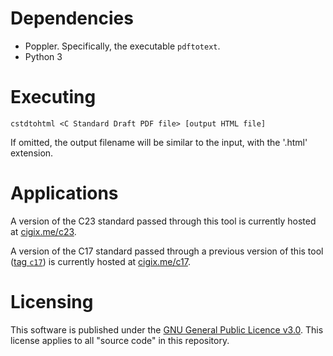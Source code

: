 # Dependencies
* Poppler. Specifically, the executable `pdftotext`.
* Python 3

# Executing
```
cstdtohtml <C Standard Draft PDF file> [output HTML file]
```
If omitted, the output filename will be similar to the input, with the '.html'
extension.

# Applications

A version of the C23 standard passed through this tool is currently hosted at
[cigix.me/c23](https://cigix.me/c23).

A version of the C17 standard passed through a previous version of this tool
([tag `c17`](https://github.com/cigix/cstdtohtml/tree/c17)) is currently hosted
at [cigix.me/c17](https://cigix.me/c17).

# Licensing
This software is published under the
[GNU General Public Licence v3.0](https://www.gnu.org/licenses/gpl-3.0.html).
This license applies to all "source code" in this repository.
